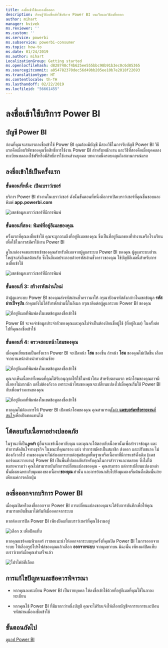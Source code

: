 ```yaml
---
title: ลงชื่อเข้าใช้และลงชื่อออก
description: เรียนรู้วิธีลงชื่อเข้าใช้บริการ Power BI บนเว็บและวิธีลงชื่อออก
author: mihart
manager: kvivek
ms.reviewer: ''
ms.custom: ''
ms.service: powerbi
ms.subservice: powerbi-consumer
ms.topic: how-to
ms.date: 01/24/2019
ms.author: mihart
LocalizationGroup: Getting started
ms.openlocfilehash: d828748cf4b625ee555bbc98b91b3ec0c6d85365
ms.sourcegitcommit: a054782370dec56d49bb205ee10b7e2018f22693
ms.translationtype: HT
ms.contentlocale: th-TH
ms.lasthandoff: 02/22/2019
ms.locfileid: "56661455"
---
```

# <a name="sign-in-to-power-bi-service"></a>ลงชื่อเข้าใช้บริการ Power BI

## <a name="power-bi-accounts"></a>บัญชี Power BI
ก่อนที่คุณจะสามารถลงชื่อเข้าใช้ Power BI คุณต้องมีบัญชี มีสองวิธีในการรับบัญชี Power BI วิธีแรกคือเมื่อบริษัทของคุณซื้อสิทธิ์การใช้งาน Power BI สำหรับพนักงาน และวิธีที่สองคือเมื่อบุคคลลงทะเบียนทดลองใช้ฟรีหรือมีสิทธิ์การใช้งานส่วนบุคคล บทความนี้ครอบคลุมถึงสถานการณ์แรก

## <a name="sign-in-for-the-first-time"></a>ลงชื่อเข้าใช้เป็นครั้งแรก

### <a name="step-one-open-a-browser"></a>ขั้นตอนที่หนึ่ง: เปิดเบราว์เซอร์
บริการ Power BI ทำงานในเบราว์เซอร์  ดังนั้นขั้นตอนที่หนึ่งคือการเปิดเบราว์เซอร์ที่คุณชื่นชอบและพิมพ์ **app.powerbi.com**

![เขตข้อมูลเบราว์เซอร์ที่มีการพิมพ์](media/end-user-sign-in/power-bi-sign-in.png)

### <a name="step-two-type-your-email-address"></a>ขั้นตอนที่สอง: พิมพ์ที่อยู่อีเมลของคุณ
ครั้งแรกที่คุณลงชื่อเข้าใช้ คุณจะถูกถามถึงที่อยู่อีเมลของคุณ  ซึ่งเป็นที่อยู่อีเมลของที่ทำงานหรือโรงเรียนเพื่อใช้ในการสมัครใช้งาน Power BI  

ดูในกล่องจดหมายขาเข้าของคุณสำหรับอีเมลจากผู้ดูแลระบบ Power BI ของคุณ ผู้ดูแลระบบส่วนใหญ่จะส่งอีเมลต้อนรับ ซึ่งในอีเมลประกอบด้วยรหัสผ่านชั่วคราวของคุณ ใช้บัญชีอีเมลนี้สำหรับการลงชื่อเข้าใช้ 

![เขตข้อมูลเบราว์เซอร์ที่มีการพิมพ์](media/end-user-sign-in/power-bi-email2.png)


 
### <a name="step-three-create-a-new-password"></a>ขั้นตอนที่ 3: สร้างรหัสผ่านใหม่
ถ้าผู้ดูแลระบบ Power BI ของคุณส่งรหัสผ่านชั่วคราวมาให้ กรุณาป้อนรหัสดังกล่าวในเขตข้อมูล **รหัสผ่านปัจจุบัน** ถ้าคุณยังไม่ได้รับรหัสผ่านนี้ในอีเมล กรุณาติดต่อผู้ดูแลระบบ Power BI ของคุณ

![ที่อยู่อีเมลที่พิมพ์ลงในเขตข้อมูลลงชื่อเข้าใช้](media/end-user-sign-in/power-bi-login2.png)

Power BI จะจดจำข้อมูลประจำตัวของคุณและคุณไม่จำเป็นต้องป้อนชื่อผู้ใช้ (ที่อยู่อีเมล) ในครั้งต่อไปที่คุณลงชื่อเข้าใช้ 

### <a name="step-four-review-your-home-page"></a>ขั้นตอนที่ 4: ตรวจสอบหน้าโฮมของคุณ
เมื่อคุณเยี่ยมชมเป็นครั้งแรก Power BI จะเปิดหน้า **โฮม** ของขึ้น ถ้าหน้า **โฮม** ของคุณไม่เปิดขึ้น เลือกจากบานหน้าต่างนำทางด้านซ้าย 

![ที่อยู่อีเมลที่พิมพ์ลงในเขตข้อมูลลงชื่อเข้าใช้](media/end-user-sign-in/power-bi-home-select.png)

คุณจะเห็นเนื้อหาทั้งหมดที่คุณได้รับอนุญาตให้ใช้ในหน้าโฮม สำหรับตอนแรก หน้าโฮมของคุณอาจมีเนื้อหาไม่มากนัก แต่ไม่ต้องกังวล เพราะหน้าโฮมของคุณจะเปลี่ยนแปลงไปเมื่อคุณเริ่มใช้ Power BI กับเพื่อนร่วมงานของคุณ 

![ที่อยู่อีเมลที่พิมพ์ลงในเขตข้อมูลลงชื่อเข้าใช้](media/end-user-sign-in/power-bi-home2.png)

หากคุณไม่ต้องการให้ Power BI เปิดหน้าโฮมของคุณ คุณสามารถ[ตั้งค่า **แดชบอร์ดหรือรายงาน**ที่สนใจ](end-user-featured.md)เพื่อเปิดทดแทนได้ 

## <a name="safely-interact-with-content"></a>โต้ตอบกับเนื้อหาอย่างปลอดภัย
ในฐานะที่เป็น***ลูกค้า*** ผู้อื่นจะแชร์เนื้อหากับคุณ และคุณจะโต้ตอบกับเนื้อหานั้นเพื่อสำรวจข้อมูล และทำการตัดสินใจทางธุรกิจ  ในขณะที่คุณกรอง แบ่ง ทำการสมัครเป็นสมาชิก ส่งออก และปรับขนาด ไม่ต้องกังวลไป งานของคุณจะไม่ส่งผลกระทบต่อชุดข้อมูลพื้นฐานหรือเนื้อหาที่มีการแชร์ดั้งเดิม (แดชบอร์ดและรายงาน) Power BI เป็นพื้นที่ปลอดภัยสำหรับคุณในการสำรวจและทดสอบ ซึ่งไม่ได้หมายความว่า คุณไม่สามารถบันทึกการเปลี่ยนแปลงของคุณ - คุณสามารถ แต่การเปลี่ยนแปลงเหล่านั้นมีผลเฉพาะกับมุมมองของเนื้อหา**ของคุณ**เท่านั้น และการย้อนกลับไปยังมุมมองเริ่มต้นดั้งเดิมนั้นง่าย เพียงแค่การคลิกปุ่ม

## <a name="sign-out-of-power-bi-service"></a>ลงชื่อออกจากบริการ Power BI
เมื่อคุณปิดหรือลงชื่อออกจาก Power BI การเปลี่ยนแปลงของคุณจะได้รับการบันทึกเพื่อให้คุณสามารถหยิบขึ้นมาได้ทันทีเมื่อออกจากระบบ

หากต้องการปิด Power BI เพียงปิดแท็บเบราว์เซอร์ที่คุณใช้งานอยู่ 

![เลือก x เพื่อปิดแท็บ](media/end-user-sign-in/power-bi-close.png) 

หากคุณแชร์คอมพิวเตอร์ เราขอแนะนำให้ออกจากระบบทุกครั้งที่คุณปิด Power BI  ในการออกจากระบบ ให้เลือกรูปโปรไฟล์ของคุณแล้วเลือก **ออกจากระบบ** จากมุมขวาบน มิฉะนั้น เพียงแค่ปิดแท็บเบราว์เซอร์เมื่อคุณทำเสร็จแล้ว

![โปรไฟล์ที่เลือก](media/end-user-sign-in/power-bi-sign-out.png) 

## <a name="troubleshooting-and-considerations"></a>การแก้ไขปัญหาและข้อควรพิจารณา
- หากคุณลงทะเบียน Power BI เป็นรายบุคคล ให้ลงชื่อเข้าใช้ด้วยที่อยู่อีเมลที่คุณใช้ในกาลงทะเบียน

- หากคุณใช้ Power BI ที่มีมากกว่าหนึ่งบัญชี คุณจะได้รับแจ้งให้เลือกบัญชีจากรายการและป้อนรหัสผ่านเมื่อลงชื่อเข้าใช้ 

## <a name="next-steps"></a>ขั้นตอนถัดไป
[ดูแอป Power BI](end-user-app-view.md)
